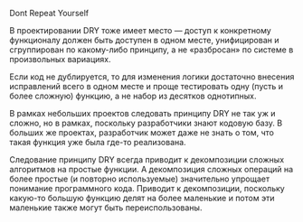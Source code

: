 Dont Repeat Yourself

В проектировании DRY тоже имеет место — доступ к конкретному функционалу должен быть доступен в одном месте, унифицирован и сгруппирован по какому-либо принципу, а не «разбросан» по системе в произвольных вариациях.

Если код не дублируется, то для изменения логики достаточно внесения исправлений всего в одном месте и проще тестировать одну (пусть и более сложную) функцию, а не набор из десятков однотипных.

В рамках небольших проектов следовать принципу DRY не так уж и сложно, но в рамках, поскольку разработчики знают кодовую базу. В больших же проектах, разработчик может даже не знать о том, что такая функция уже была где-то реализована. 

Следование принципу DRY всегда приводит к декомпозиции сложных алгоритмов на простые функции. А декомпозиция сложных операций на более простые (и повторно используемые) значительно упрощает понимание программного кода. Приводит к декомпозиции, поскольку какую-то большую функцию делят на более маленькие и потом эти маленькие также могут быть переиспользованы.
